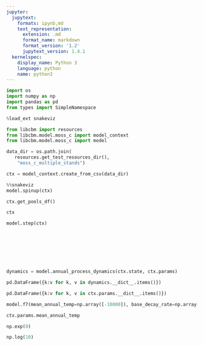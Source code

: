 ```yaml
---
jupyter:
  jupytext:
    formats: ipynb,md
    text_representation:
      extension: .md
      format_name: markdown
      format_version: '1.2'
      jupytext_version: 1.4.1
  kernelspec:
    display_name: Python 3
    language: python
    name: python3
---
```


```python
import os
import numpy as np
import pandas as pd
from types import SimpleNamespace
```

```python
%load_ext snakeviz
```

```python
from libcbm import resources
from libcbm.model.moss_c import model_context
from libcbm.model.moss_c import model
```

```python
data_dir = os.path.join(
   resources.get_test_resources_dir(),
    "moss_c_multiple_stands")
```

```python
ctx = model_context.create_from_csv(data_dir)
```

```python
%%snakeviz
model.spinup(ctx)
```

```python
ctx.get_pools_df()
```

```python
ctx
```

```python
model.step(ctx)
```

```python

```

```python

```

```python

```

```python

```

```python

```

```python

```

```python

```

```python
dynamics = model.annual_process_dynamics(ctx.state, ctx.params)
```

```python
pd.DataFrame({k:v for k, v in dynamics.__dict__.items()})
```

```python
pd.DataFrame({k:v for k, v in ctx.params.__dict__.items()})
```

```python
model.f7(mean_annual_temp=np.array([-10000]), base_decay_rate=np.array([0.18]), q10=np.array([1]), t_ref=np.array([10]) )
```

```python
ctx.params.mean_annual_temp
```

```python
np.exp(0)
```

```python
np.log(10)
```

```python

```
